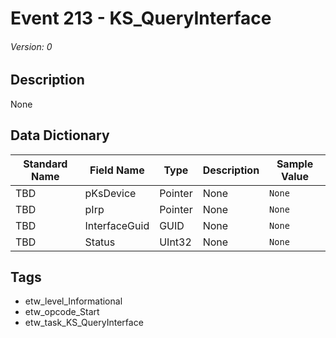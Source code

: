 # Event 213 - KS_QueryInterface
###### Version: 0

## Description
None

## Data Dictionary
|Standard Name|Field Name|Type|Description|Sample Value|
|---|---|---|---|---|
|TBD|pKsDevice|Pointer|None|`None`|
|TBD|pIrp|Pointer|None|`None`|
|TBD|InterfaceGuid|GUID|None|`None`|
|TBD|Status|UInt32|None|`None`|

## Tags
* etw_level_Informational
* etw_opcode_Start
* etw_task_KS_QueryInterface